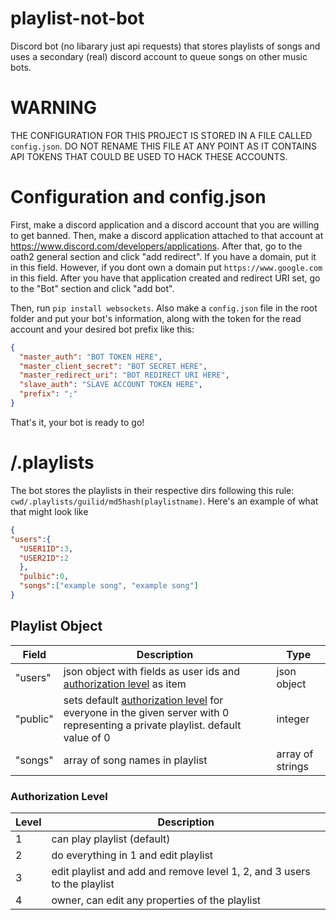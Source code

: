 # playlist-not-bot

Discord bot (no libarary just api requests) that stores playlists of songs and uses a secondary (real) discord account to queue songs on other music bots.

# WARNING

THE CONFIGURATION FOR THIS PROJECT IS STORED IN A FILE CALLED `config.json`. DO NOT RENAME THIS FILE AT ANY POINT AS IT CONTAINS API TOKENS THAT COULD BE USED TO HACK THESE ACCOUNTS.

# Configuration and config.json

First, make a discord application and a discord account that you are willing to get banned.
Then, make a discord application attached to that account at https://www.discord.com/developers/applications.
After that, go to the oath2 general section and click "add redirect". If you have a domain, put it in this field. However, if you dont own a domain put `https://www.google.com` in this field.
After you have that application created and redirect URI set, go to the "Bot" section and click "add bot".

Then, run `pip install websockets`. Also make a `config.json` file in the root folder and put your bot's information, along with the token for the read account and your desired bot prefix like this:

```json
{
  "master_auth": "BOT TOKEN HERE",
  "master_client_secret": "BOT SECRET HERE",
  "master_redirect_uri": "BOT REDIRECT URI HERE",
  "slave_auth": "SLAVE ACCOUNT TOKEN HERE",
  "prefix": ";"
}
```

That's it, your bot is ready to go!

# /.playlists

The bot stores the playlists in their respective dirs following this rule: `cwd/.playlists/guilid/md5hash(playlistname)`. Here's an example of what that might look like

```json
{
"users":{
  "USER1ID":3,
  "USER2ID":2
  },
  "pulbic":0,
  "songs":["example song", "example song"]
}
```

## Playlist Object

| Field    | Description                                                                                                                                          | Type             |
| -------- | ---------------------------------------------------------------------------------------------------------------------------------------------------- | ---------------- |
| "users"  | json object with fields as user ids and [authorization level](#authorization-level) as item                                                          | json object      |
| "public" | sets default [authorization level](#authorization-level) for everyone in the given server with 0 representing a private playlist. default value of 0 | integer          |
| "songs"  | array of song names in playlist                                                                                                                      | array of strings |

### Authorization Level

| Level | Description                                                                              |
| ----- | ---------------------------------------------------------------------------------------- |
| 1     | can play playlist (default)                                                        |
| 2     | do everything in 1 and edit playlist                                               |
| 3     | edit playlist and add and remove level 1, 2, and 3 users to the playlist                 |
| 4     | owner, can edit any properties of the playlist                                           |

